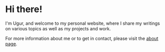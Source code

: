 # Hi there!

I'm Ugur, and welcome to my personal website, where I share my writings on
various topics as well as my projects and work.

For more information about me or to get in contact, please visit the [about
page](/about).
